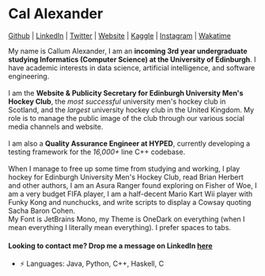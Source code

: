 # Cal Alexander  


[Github](https://github.com/CallumAlexander)
| [LinkedIn](https://www.linkedin.com/in/callum-a-95640013b/)
| [Twitter](https://twitter.com/thecatthatbarks)
| [Website](https://callumalexander.github.io/)
| [Kaggle](https://www.kaggle.com/callumalexander)
| [Instagram](https://www.instagram.com/cal.zander/)
| [Wakatime](https://wakatime.com/@CallumAlexander)

My name is Callum Alexander, I am an **incoming 3rd year undergraduate studying Informatics (Computer Science)
at the University of Edinburgh**. I have academic interests in data science, artificial intelligence, and
software engineering.
<br><br>
I am the **Website & Publicity Secretary for Edinburgh University Men's
Hockey Club**, the *most successful* university men's hockey club in Scotland, and the *largest* university hockey club in the United Kingdom.
My role is to manage the public image of the club through our various social media channels and website. 
<br><br>
I am also a **Quality Assurance Engineer at HYPED**, currently developing a testing
framework for the *16,000+* line C++ codebase.
<br><br>
When I manage to free up some time from studying and working, 
I play hockey for Edinburgh University Men's Hockey Club, read Brian Herbert and other authors, I am an Asura Ranger found exploring on Fisher of Woe, 
I am a very budget FIFA player, I am a half-decent Mario Kart Wii player with Funky Kong and nunchucks, and write scripts to display a 
Cowsay quoting Sacha Baron Cohen.
<br>
My Font is JetBrains Mono, my Theme is OneDark on everything (when I mean everything I literally mean everything). I prefer spaces to tabs.

#### Looking to contact me? Drop me a message on LinkedIn [here](https://twitter.com/thecatthatbarks) 
 -  ⚡ Languages: Java, Python, C++, Haskell, C
